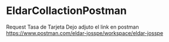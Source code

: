 # EldarCollactionPostman
Request Tasa de Tarjeta
Dejo adjuto el link en postman
https://www.postman.com/eldar-josspe/workspace/eldar-josspe
